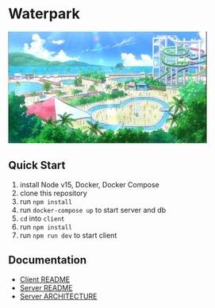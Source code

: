 # Waterpark

![](assets/banner.jpeg)

## Quick Start

1. install Node v15, Docker, Docker Compose
1. clone this repository
1. run `npm install`
1. run `docker-compose up` to start server and db
1. `cd` into `client`
1. run `npm install`
1. run `npm run dev` to start client

## Documentation

- [Client README](client/README.md)
- [Server README](server/README.md)
- [Server ARCHITECTURE](server/ARCHITECTURE.md)

